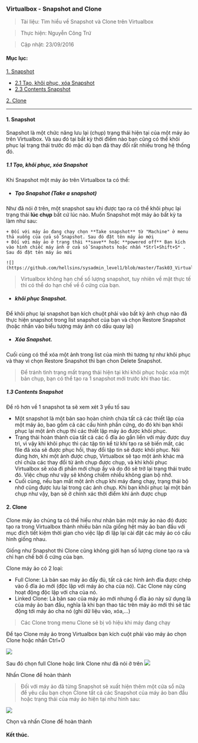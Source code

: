 ### Virtualbox - Snapshot and Clone

> Tài liệu: Tìm hiểu về Snapshot và Clone trên Virtualbox 

> Thực hiện: Nguyễn Công Trứ

> Cập nhật: 23/09/2016

#### Mục lục:

[1. Snapshot](#Snapshot)

- [2.1 Tạo, khôi phục, xóa Snapshot](#TaoKhoiphucXoa)
- [2.3 Contents Snapshot](#Contents)

[2. Clone](#Clone)

---

<a name="Snapshot"></a>
#### 1. Snapshot

Snapshot là một chức năng lưu lại (chụp) trạng thái hiện tại của một máy ảo trên Virtualbox. Và sau đó tại bất kỳ thời điểm nào bạn cũng có thể khôi phục lại trạng thái trước đó mặc dù bạn đã thay đổi rất nhiều trong hệ thống đó.

<a name="TaoKhoiphucXoa"></a>
##### 1.1 Tạo, khôi phục, xóa Snapshot

Khi Snapshot một máy ảo trên Virtualbox ta có thể:

- ##### Tạo Snapshot (Take a snapshot)
Như đã nói ở trên, một snapshot sau khi được tạo ra có thể khôi phục lại trạng thái **lúc chụp** bất cứ lúc nào. Muốn Snapshot một máy ảo bất kỳ ta làm như sau:

	+ Đối với máy ảo đang chạy chọn **Take snapshot** từ "Machine" ở menu thả xuống của cửa sổ Snapshot. Sau đó đặt tên máy ảo mới
	+ Đối với máy ảo ở trạng thái **save** hoặc **powered off** Bạn kích vào hình chiếc máy ảnh ở cửa sổ Snapshots hoặc nhấn *Strl+Shift+S* . Sau đó đặt tên máy ảo mới

	![](https://github.com/hellsins/sysadmin_level1/blob/master/Task03_Virtualbox_Snapshot_and_Clone/img/snap1.jpg)

> Virtualbox không hạn chế số lượng snapshot, tuy nhiên về mặt thực tế thì có thể do hạn chế về ổ cứng của bạn.

- ##### khôi phục Snapshot.
Để khôi phục lại snapshot bạn kích chuột phải vào bất kỳ ảnh chụp nào đã thực hiện snapshot trong list snapshot của bạn và chọn Restore Snapshot (hoặc nhấn vào biểu tượng máy ảnh có dấu quay lại)

- ##### Xóa Snapshot.
Cuối cùng có thể xóa một ảnh trong list của mình thì tương tự như khôi phục và thay vì chọn Restore Snapshot thì bạn chon Delete Snapshot.

> Để tránh tình trạng mất trạng thái hiện tại khi khôi phục hoặc xóa một bản chụp, bạn có thể tạo ra 1 snapshot mới trước khi thao tác.

<a name="Contents"></a>
##### 1.3 Contents Snapshot

Để rõ hơn về 1 snapshot ta sẽ xem xét 3 yếu tố sau

+ Một snapshot là một bản sao hoàn chỉnh chứa tất cả các thiết lập của một máy ảo, bao gồm cả các cấu hình phần cứng, do đó khi bạn khôi phục lại một ảnh chụp thì các thiết lập máy ảo được khôi phục.
+ Trạng thái hoàn thành của tất cả các ổ đĩa ảo gắn liền với máy được duy trì, vì vậy khi khôi phục thì các tập tin kể từ khi tạo ra sẽ biến mất, các file đã xóa sẽ được phục hồi, thay đổi tập tin sẽ được khôi phục. Nói đúng hơn, khi một ảnh được chụp, Virtualbox sẽ tạo một ảnh khác mà chỉ chứa các thay đổi từ ảnh chụp được chụp, và khi khôi phục Virtualbox  sẽ xóa đi phần  mới chụp ấy và do đó sẽ trở lại trạng thái trước đó. Việc chụp như vậy sẽ không chiếm nhiều không gian bộ nhớ.
+ Cuối cùng, nếu bạn mất một ảnh chụp khi máy đang chạy, trạng thái bộ nhớ cũng được lưu lại trong các ảnh chụp. Khi bạn khôi phục lại một bản chụp như vậy, bạn sẽ ở chính xác thời điểm khi ảnh được chụp

<a name="Clone"></a>
#### 2. Clone

Clone máy ảo chúng ta có thể hiểu như nhân bản một máy ảo nào đó được tạo ra trong Virtualbox thành nhiều bản nữa giống hệt máy ảo ban đầu với mục đích tiết kiệm thời gian cho việc lặp đi lặp lại cài đặt các máy ảo có cấu hình giống nhau.

Giống như Snapshot thì Clone cũng không giới hạn số lượng clone tạo ra và chỉ hạn chế bởi ổ cứng của bạn.

Clone máy ảo có 2 loại:

- Full Clone: Là bản sao máy ảo đầy đủ, tất cả các hình ảnh đĩa được chép vào ổ đĩa ảo mới (độc lập với máy ảo cha của nó). Các Clone này cũng hoạt động độc lập với cha của nó.
- Linked Clone: Là bản sao của máy ảo mới nhưng ổ đĩa ảo này sử dụng là của máy ảo ban đầu, nghĩa là khi bạn thao tác trên máy ảo mới thì sẽ tác động tới máy ảo cha nó (ghi dữ liệu vào, xóa,...)

> Các Clone trong menu Clone sẽ bị vô hiệu khi máy đang chạy

Để tạo Clone máy ảo trong  Virtualbox bạn kích cuột phải vào máy ảo chọn Clone hoặc nhấn Ctrl+O

![](https://github.com/hellsins/sysadmin_level1/blob/master/Task03_Virtualbox_Snapshot_and_Clone/img/Clone1.png)

Sau đó chọn full Clone hoặc link Clone như đã nói ở trên
![](https://github.com/hellsins/sysadmin_level1/blob/master/Task03_Virtualbox_Snapshot_and_Clone/img/Clone2.png)

Nhấn Clone để hoàn thành

> Đối với máy ảo đã từng Snapshot sẽ xuất hiện thêm một cửa sổ nữa để yêu cầu bạn chọn Clone tất cả các Snapshot của máy ảo ban đầu hoặc trạng thái của máy ảo hiện tại như hình sau:

![](https://github.com/hellsins/sysadmin_level1/blob/master/Task03_Virtualbox_Snapshot_and_Clone/img/Clone3.png)

Chọn và nhấn Clone để hoàn thành

#### Kết thúc.